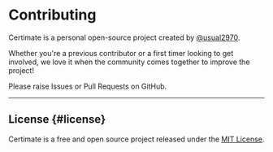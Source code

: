 ﻿# Contributing

Certimate is a personal open-source project created by [@usual2970](https://github.com/usual2970).

Whether you're a previous contributor or a first timer looking to get involved, we love it when the community comes together to improve the project!

Please raise Issues or Pull Requests on GitHub.

---

## License {#license}

Certimate is a free and open source project released under the [MIT License](https://opensource.org/licenses/MIT).
